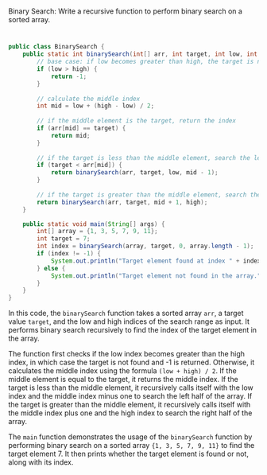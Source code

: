 #
Binary Search: Write a recursive function to perform binary search on a sorted array.
#

```java
public class BinarySearch {
    public static int binarySearch(int[] arr, int target, int low, int high) {
        // base case: if low becomes greater than high, the target is not found
        if (low > high) {
            return -1;
        }
        
        // calculate the middle index
        int mid = low + (high - low) / 2;
        
        // if the middle element is the target, return the index
        if (arr[mid] == target) {
            return mid;
        }
        
        // if the target is less than the middle element, search the left half
        if (target < arr[mid]) {
            return binarySearch(arr, target, low, mid - 1);
        }
        
        // if the target is greater than the middle element, search the right half
        return binarySearch(arr, target, mid + 1, high);
    }

    public static void main(String[] args) {
        int[] array = {1, 3, 5, 7, 9, 11};
        int target = 7;
        int index = binarySearch(array, target, 0, array.length - 1);
        if (index != -1) {
            System.out.println("Target element found at index " + index);
        } else {
            System.out.println("Target element not found in the array.");
        }
    }
}
```

In this code, the `binarySearch` function takes a sorted array `arr`, a target value `target`, and the low and high indices of the search range as input. It performs binary search recursively to find the index of the target element in the array. 

The function first checks if the low index becomes greater than the high index, in which case the target is not found and -1 is returned. Otherwise, it calculates the middle index using the formula `(low + high) / 2`. If the middle element is equal to the target, it returns the middle index. If the target is less than the middle element, it recursively calls itself with the low index and the middle index minus one to search the left half of the array. If the target is greater than the middle element, it recursively calls itself with the middle index plus one and the high index to search the right half of the array.

The `main` function demonstrates the usage of the `binarySearch` function by performing binary search on a sorted array `{1, 3, 5, 7, 9, 11}` to find the target element 7. It then prints whether the target element is found or not, along with its index.
